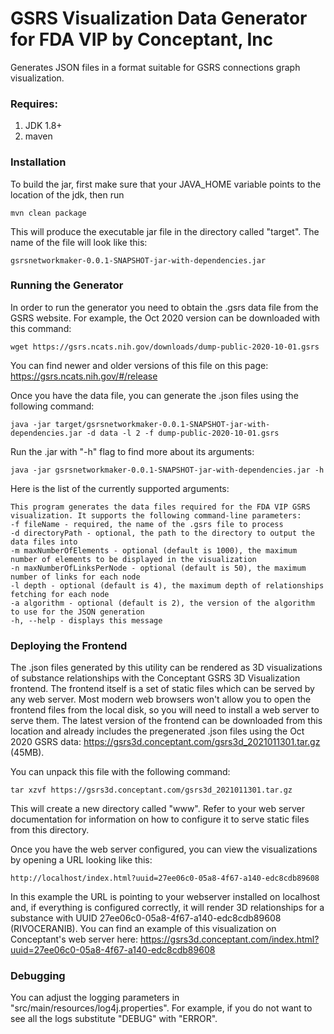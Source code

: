 GSRS Visualization Data Generator for FDA VIP by Conceptant, Inc
============================
Generates JSON files in a format suitable for GSRS connections graph visualization. 

### Requires:
1. JDK 1.8+
2. maven

### Installation
To build the jar, first make sure that your JAVA_HOME variable points to the location of the jdk, then run
```
mvn clean package
```

This will produce the executable jar file in the directory called "target". The name of the file will look like this:
```
gsrsnetworkmaker-0.0.1-SNAPSHOT-jar-with-dependencies.jar
```
### Running the Generator

In order to run the generator you need to obtain the .gsrs data file from the GSRS website. For example, the Oct 2020 version can be downloaded with this command:
```
wget https://gsrs.ncats.nih.gov/downloads/dump-public-2020-10-01.gsrs
```
You can find newer and older versions of this file on this page: https://gsrs.ncats.nih.gov/#/release

Once you have the data file, you can generate the .json files using the following command:
```
java -jar target/gsrsnetworkmaker-0.0.1-SNAPSHOT-jar-with-dependencies.jar -d data -l 2 -f dump-public-2020-10-01.gsrs
```

Run the .jar with "-h" flag to find more about its arguments:
```
java -jar gsrsnetworkmaker-0.0.1-SNAPSHOT-jar-with-dependencies.jar -h
```
Here is the list of the currently supported arguments:
```
This program generates the data files required for the FDA VIP GSRS visualization. It supports the following command-line parameters:
-f fileName - required, the name of the .gsrs file to process
-d directoryPath - optional, the path to the directory to output the data files into
-m maxNumberOfElements - optional (default is 1000), the maximum number of elements to be displayed in the visualization
-n maxNumberOfLinksPerNode - optional (default is 50), the maximum number of links for each node
-l depth - optional (default is 4), the maximum depth of relationships fetching for each node
-a algorithm - optional (default is 2), the version of the algorithm to use for the JSON generation
-h, --help - displays this message
```

### Deploying the Frontend

The .json files generated by this utility can be rendered as 3D visualizations of substance relationships with the 
Conceptant GSRS 3D Visualization frontend. The frontend itself is a set of static files which can be served by any web 
server. Most modern web browsers won't allow you to open the frontend files from the local disk, so you will 
need to install a web server to serve them. The latest version of the frontend can be downloaded from this location 
and already includes the pregenerated .json files using the Oct 2020 GSRS data: 
https://gsrs3d.conceptant.com/gsrs3d_2021011301.tar.gz (45MB). 

You can unpack this file with the following command:
```
tar xzvf https://gsrs3d.conceptant.com/gsrs3d_2021011301.tar.gz 
```
This will create a new directory called "www". Refer to your web server documentation for information on how to 
configure it to serve static files from this directory.

Once you have the web server configured, you can view the visualizations by opening a URL looking like this:
```
http://localhost/index.html?uuid=27ee06c0-05a8-4f67-a140-edc8cdb89608
```
In this example the URL is pointing to your webserver installed on localhost and, if everything is configured correctly, 
it will render 3D relationships for a substance with UUID 27ee06c0-05a8-4f67-a140-edc8cdb89608 (RIVOCERANIB). 
You can find an example of this visualization on Conceptant's web server 
here: https://gsrs3d.conceptant.com/index.html?uuid=27ee06c0-05a8-4f67-a140-edc8cdb89608 

### Debugging
You can adjust the logging parameters in "src/main/resources/log4j.properties". For example, if you do not want to see 
all the logs substitute "DEBUG" with "ERROR".
